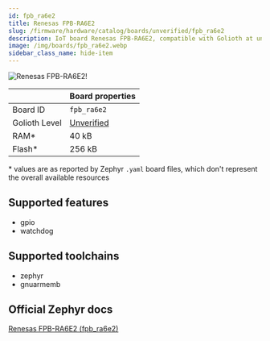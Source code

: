 ```yaml
---
id: fpb_ra6e2
title: Renesas FPB-RA6E2
slug: /firmware/hardware/catalog/boards/unverified/fpb_ra6e2
description: IoT board Renesas FPB-RA6E2, compatible with Golioth at unverified level.
image: /img/boards/fpb_ra6e2.webp
sidebar_class_name: hide-item
---
```


[//]: # (This is an auto-generated file, do not edit! Changes to it will be lost upon re-generation)

![Renesas FPB-RA6E2!](/img/boards/fpb_ra6e2.webp "Renesas FPB-RA6E2")

|                | Board properties     |
| -------------  | -------------------- |
| Board ID       | `fpb_ra6e2` |
| Golioth Level  | [Unverified](/firmware/hardware#unverified-boards) |
| RAM*           | 40 kB |
| Flash*         | 256 kB |

\* values are as reported by Zephyr `.yaml` board files, which don't represent the overall available resources



## Supported features

* gpio
* watchdog

## Supported toolchains

* zephyr
* gnuarmemb

## Official Zephyr docs

[Renesas FPB-RA6E2 (fpb_ra6e2)](https://docs.zephyrproject.org/latest/boards/renesas/fpb_ra6e2/doc/index.html)
